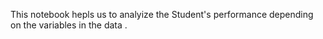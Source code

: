 This notebook hepls us to analyize the Student's performance depending on the variables in the data . 
